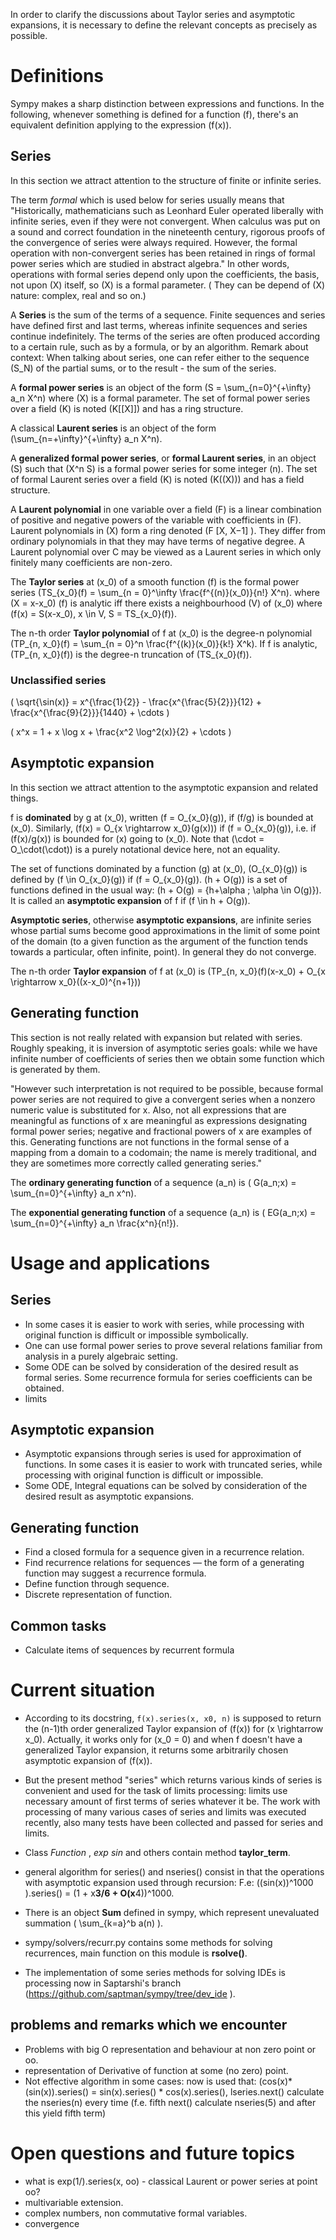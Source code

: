 In order to clarify the discussions about Taylor series and asymptotic expansions, it is necessary to define the relevant concepts as precisely as possible.

# Definitions

Sympy makes a sharp distinction between expressions and functions. In the following, whenever something is defined for a function \(f\), there's an equivalent definition applying to the expression \(f(x)\).

## Series

In this section we attract attention to the structure of finite or infinite series.

The term *formal* which is used below for series usually means that "Historically, mathematicians such as Leonhard Euler operated liberally with infinite series, even if they were not
convergent. When calculus was put on a sound and correct foundation in the nineteenth century, rigorous proofs of
the convergence of series were always required. However, the formal operation with non-convergent series has been
retained in rings of formal power series which are studied in abstract algebra." In other words, operations with formal series depend only upon the coefficients, the basis, not upon \(X\) itself, so \(X\) is a formal parameter. ( They can be depend of \(X\) nature: complex, real and so on.)

A **Series** is the sum of the terms of a sequence. Finite sequences and series have defined first and last terms,
whereas infinite sequences and series continue indefinitely. The terms of the series are often produced according to a certain rule, such as by a formula, or by an algorithm. Remark about context:
When talking about series, one can refer either to the sequence \(S_N\) of the partial sums, or to the result - the sum of the series.

A **formal power series** is an object of the form \(S = \sum_{n=0}^{+\infty} a_n X^n\) where \(X\) is a formal parameter. The set of formal power series over a field \(K\) is noted \(K[[X]]\) and has a ring structure.

A classical **Laurent series** is an object of the form \(\sum_{n=+\infty}^{+\infty} a_n X^n\).

A **generalized formal power series**, or **formal Laurent series**, in an object \(S\) such that \(X^n S\) is a formal power series for some integer \(n\). The set of formal Laurent series over a field \(K\) is noted \(K((X))\) and has a field structure.

A **Laurent polynomial**  in one variable over a field \(F\) is a linear combination of positive and negative powers of the variable with coefficients in \(F\). Laurent polynomials in \(X\) form a ring denoted \(F [X, X−1] \). They differ from ordinary polynomials in that they may have terms of negative degree. A Laurent polynomial over C may be viewed as a Laurent series in which only finitely many coefficients are non-zero.

The **Taylor series** at \(x_0\) of a smooth function \(f\) is the formal power series \(TS_{x_0}(f) = \sum_{n = 0}^\infty \frac{f^{(n)}(x_0)}{n!} X^n\).  where \(X = x-x_0\) \(f\) is analytic iff there exists a neighbourhood \(V\) of \(x_0\) where \(f(x) = S(x-x_0), x \in V, S = TS_{x_0}(f)\).

The n-th order **Taylor polynomial** of f at \(x_0\) is the degree-n polynomial \(TP_{n, x_0}(f) = \sum_{n = 0}^n \frac{f^{(k)}(x_0)}{k!} X^k\). If f is analytic, \(TP_{n, x_0}(f)\) is the degree-n truncation of \(TS_{x_0}(f)\).

### Unclassified series

\( \sqrt{\sin(x)} =  x^{\frac{1}{2}} - \frac{x^{\frac{5}{2}}}{12} + \frac{x^{\frac{9}{2}}}{1440} + \cdots \)

\( x^x = 1 + x \log x + \frac{x^2 \log^2(x)}{2} + \cdots \)

## Asymptotic expansion

In this section we attract attention to the asymptotic expansion and related things.

f is **dominated** by g at \(x_0\), written \(f = O_{x_0}(g)\), if \(f/g\) is bounded at \(x_0\). Similarly, \(f(x) = O_{x \rightarrow x_0}(g(x))\) if \(f = O_{x_0}(g)\), i.e. if \(f(x)/g(x)\) is bounded for \(x\) going to \(x_0\). Note that \(\cdot = O_\cdot(\cdot)\) is a purely notational device here, not an equality.

The set of functions dominated by a function \(g\) at \(x_0\), \(O_{x_0}(g)\) is defined by \(f \in O_{x_0}(g)\) if \(f = O_{x_0}(g)\). \(h + O(g)\) is a set of functions defined in the usual way: \(h + O(g) = \{h+\alpha ; \alpha \in O(g)\}\). It is called an **asymptotic expansion** of f if \(f \in h + O(g)\).

**Asymptotic series**, otherwise **asymptotic expansions**, are infinite series whose partial sums become good
approximations in the limit of some point of the domain (to a given function as the argument of the function tends towards a particular, often infinite, point). In general they do not converge.

The n-th order **Taylor expansion** of f at \(x_0\) is \(TP_{n, x_0}(f)(x-x_0) + O_{x \rightarrow x_0}((x-x_0)^{n+1})\)

## Generating function

 This section is not really related with expansion but related with series. Roughly speaking, it is inversion of asymptotic series goals: while we have infinite number of coefficients of series then we obtain some function which is generated by them.
    
"However such interpretation is not required to be possible, because formal power series are not required to give a
convergent series when a nonzero numeric value is substituted for x. Also, not all expressions that are meaningful as
functions of x are meaningful as expressions designating formal power series; negative and fractional powers of x are
examples of this. 
Generating functions are not functions in the formal sense of a mapping from a domain to a codomain; the name is
merely traditional, and they are sometimes more correctly called generating series."

The **ordinary generating function** of a sequence \(a_n\) is \( G(a_n;x) = \sum_{n=0}^{+\infty} a_n x^n\).

The **exponential generating function** of a sequence \(a_n\) is \( EG(a_n;x) = \sum_{n=0}^{+\infty} a_n \frac{x^n}{n!}\).

# Usage and applications

## Series
- In some cases it is easier to work with series, while processing with original function is difficult or impossible symbolically.
- One can use formal power series to prove several relations familiar from analysis in a purely algebraic setting.
- Some ODE can be solved by consideration of the desired result as formal series. Some recurrence formula for series coefficients can be obtained.
- limits
        
## Asymptotic expansion

- Asymptotic expansions through series is used for approximation of functions. In some cases it is easier to work with truncated series, while processing with original function is difficult or impossible.
- Some ODE, Integral equations can be solved by consideration of the desired result as asymptotic expansions.
        
## Generating function

- Find a closed formula for a sequence given in a recurrence relation.
- Find recurrence relations for sequences — the form of a generating function may suggest a recurrence formula.
- Define function through sequence.
- Discrete representation of function.

## Common tasks
- Calculate items of sequences by recurrent formula

# Current situation

- According to its docstring, ``f(x).series(x, x0, n)`` is supposed to return the (n-1)th order generalized Taylor expansion of \(f(x)\) for \(x \rightarrow x_0\).
Actually, it works only for \(x_0 = 0\) and when f doesn't have a generalized Taylor expansion, it returns some arbitrarily chosen asymptotic expansion of \(f(x)\).

- But the present method "series" which returns various kinds of series is convenient and used for the task of limits processing: limits use necessary amount of first terms of series whatever it be.
The work with processing of many various cases of series and limits was executed recently, also many tests have been collected and passed for series and limits.

- Class *Function* , *exp* *sin* and others contain method **taylor_term**.

- general algorithm for series() and nseries() consist in that the operations with asymptotic expansion  used through recursion:  F.e: ((sin(x))^1000 ).series() = (1 + x**3/6 + O(x**4))^1000.

- There is an object **Sum** defined in sympy, which represent unevaluated summation \( \sum_{k=a}^b a(n) \).

- sympy/solvers/recurr.py contains some methods for solving recurrences, main function on this module is **rsolve()**.

- The implementation of some series methods for solving IDEs is processing now in Saptarshi's branch (https://github.com/saptman/sympy/tree/dev_ide
).


## problems and remarks which we encounter
- Problems with big O representation and behaviour at non zero point or oo.
- representation of Derivative of function at some (no zero) point.
- Not effective algorithm in some cases: now is used that: (cos(x)*(sin(x)).series() = sin(x).series() * cos(x).series(), lseries.next() calculate the nseries(n)  every time  (f.e. fifth next() calculate nseries(5) and after this yield fifth term)

# Open questions and future topics
- what is exp(1/).series(x, oo) - classical Laurent or power series at point oo?
- multivariable extension.
- complex numbers, non commutative formal variables.
- convergence